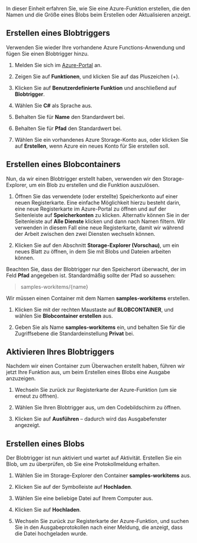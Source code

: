 In dieser Einheit erfahren Sie, wie Sie eine Azure-Funktion erstellen, die den Namen und die Größe eines Blobs beim Erstellen oder Aktualisieren anzeigt.

## <a name="create-a-blob-trigger"></a>Erstellen eines Blobtriggers

Verwenden Sie wieder Ihre vorhandene Azure Functions-Anwendung und fügen Sie einen Blobtrigger hinzu.

1. Melden Sie sich im [Azure-Portal](https://portal.azure.com?azure-portal=true) an.

1. Zeigen Sie auf **Funktionen**, und klicken Sie auf das Pluszeichen (+).

1. Klicken Sie auf **Benutzerdefinierte Funktion** und anschließend auf **Blobtrigger**.

1. Wählen Sie **C#** als Sprache aus.

1. Behalten Sie für **Name** den Standardwert bei.

1. Behalten Sie für **Pfad** den Standardwert bei.

1. Wählen Sie ein vorhandenes Azure Storage-Konto aus, oder klicken Sie auf **Erstellen**, wenn Azure ein neues Konto für Sie erstellen soll.

## <a name="create-a-blob-container"></a>Erstellen eines Blobcontainers

Nun, da wir einen Blobtrigger erstellt haben, verwenden wir den Storage-Explorer, um ein Blob zu erstellen und die Funktion auszulösen.

1. Öffnen Sie das verwendete (oder erstellte) Speicherkonto auf einer neuen Registerkarte. Eine einfache Möglichkeit hierzu besteht darin, eine neue Registerkarte im Azure-Portal zu öffnen und auf der Seitenleiste auf **Speicherkonten** zu klicken. Alternativ können Sie in der Seitenleiste auf **Alle Dienste** klicken und dann nach Namen filtern. Wir verwenden in diesem Fall eine neue Registerkarte, damit wir während der Arbeit zwischen den zwei Diensten wechseln können.

1. Klicken Sie auf den Abschnitt **Storage-Explorer (Vorschau)**, um ein neues Blatt zu öffnen, in dem Sie mit Blobs und Dateien arbeiten können.

Beachten Sie, dass der Blobtrigger nur den Speicherort überwacht, der im Feld **Pfad** angegeben ist. Standardmäßig sollte der Pfad so aussehen:

> samples-workitems/{name}

Wir müssen einen Container mit dem Namen **samples-workitems** erstellen.

1. Klicken Sie mit der rechten Maustaste auf **BLOBCONTAINER**, und wählen Sie **Blobcontainer erstellen** aus.

1. Geben Sie als Name **samples-workitems** ein, und behalten Sie für die Zugriffsebene die Standardeinstellung **Privat** bei.

## <a name="turn-on-your-blob-trigger"></a>Aktivieren Ihres Blobtriggers

Nachdem wir einen Container zum Überwachen erstellt haben, führen wir jetzt Ihre Funktion aus, um beim Erstellen eines Blobs eine Ausgabe anzuzeigen.

1. Wechseln Sie zurück zur Registerkarte der Azure-Funktion (um sie erneut zu öffnen).

1. Wählen Sie Ihren Blobtrigger aus, um den Codebildschirm zu öffnen.

1. Klicken Sie auf **Ausführen** – dadurch wird das Ausgabefenster angezeigt.

## <a name="create-a-blob"></a>Erstellen eines Blobs

Der Blobtrigger ist nun aktiviert und wartet auf Aktivität. Erstellen Sie ein Blob, um zu überprüfen, ob Sie eine Protokollmeldung erhalten.

1. Wählen Sie im Storage-Explorer den Container **samples-workitems** aus.

1. Klicken Sie auf der Symbolleiste auf **Hochladen**.

1. Wählen Sie eine beliebige Datei auf Ihrem Computer aus.

1. Klicken Sie auf **Hochladen**.

1. Wechseln Sie zurück zur Registerkarte der Azure-Funktion, und suchen Sie in den Ausgabeprotokollen nach einer Meldung, die anzeigt, dass die Datei hochgeladen wurde.